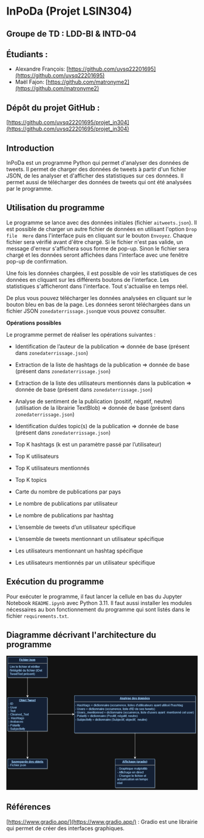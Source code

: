 # InPoDa (Projet LSIN304)

## Groupe de TD : LDD-BI & INTD-04

## Étudiants :

* Alexandre François: [https://github.com/uvsq22201695](https://github.com/uvsq22201695)
* Maël Fajon: [https://github.com/matronyme2](https://github.com/matronyme2)

## Dépôt du projet GitHub :

[https://github.com/uvsq22201695/projet_in304](https://github.com/uvsq22201695/projet_in304)

## Introduction

InPoDa est un programme Python qui permet d'analyser des données de tweets. Il permet de charger des données de tweets à partir d'un fichier JSON, de les analyser et d'afficher des statistiques sur ces données. Il permet aussi de télécharger des données de tweets qui ont été analysées par le programme.

## Utilisation du programme

Le programme se lance avec des données initiales (fichier `aitweets.json`). Il est possible de charger un autre fichier de données en utilisant l'option `Drop file  Here` dans l'interface puis en cliquant sur le bouton `Envoyez`. Chaque fichier sera vérifié avant d'être chargé. Si le fichier n'est pas valide, un message d'erreur s'affichera sous forme de pop-up. Sinon le fichier sera chargé et les données seront affichées dans l'interface avec une fenêtre pop-up de confirmation.

Une fois les données chargées, il est possible de voir les statistiques de ces données en cliquant sur les différents boutons de l'interface. Les statistiques s'afficheront dans l'interface. Tout s'actualise en temps réel.

De plus vous pouvez télécharger les données analysées en cliquant sur le bouton bleu en bas de la page. Les données seront téléchargées dans un fichier JSON `zonedaterrissage.json`que vous pouvez consulter.

**Opérations possibles**

Le programme permet de réaliser les opérations suivantes :

* Identification de l’auteur de la publication => donnée de base (présent dans `zonedaterrissage.json`)
* Extraction de la liste de hashtags de la publication => donnée de base (présent dans `zonedaterrissage.json`)
* Extraction de la liste des utilisateurs mentionnés dans la publication => donnée de base (présent dans `zonedaterrissage.json`)
* Analyse de sentiment de la publication (positif, négatif, neutre) (utilisation de la librairie TextBlob) => donnée de base (présent dans `zonedaterrissage.json`)
* Identification du/des topic(s) de la publication => donnée de base (présent dans `zonedaterrissage.json`)

* Top K hashtags (k est un paramètre passé par l’utilisateur)
* Top K utilisateurs
* Top K utilisateurs mentionnés
* Top K topics
* Carte du nombre de publications par pays
* Le nombre de publications par utilisateur
* Le nombre de publications par hashtag
* L’ensemble de tweets d’un utilisateur spécifique
* L’ensemble de tweets mentionnant un utilisateur spécifique
* Les utilisateurs mentionnant un hashtag spécifique
* Les utilisateurs mentionnés par un utilisateur spécifique

## Exécution du programme

Pour exécuter le programme, il faut lancer la cellule en bas du Jupyter Notebook `README.ipynb` avec Python 3.11. Il faut aussi installer les modules nécessaires au bon fonctionnement du programme qui sont listés dans le fichier `requirements.txt`.

## Diagramme décrivant l'architecture du programme

![Diagramme](diagramme.png)

## Références

[https://www.gradio.app/](https://www.gradio.app/) : Gradio est une librairie qui permet de créer des interfaces graphiques.